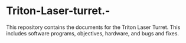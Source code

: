 # Triton-Laser-turret.-
This repository contains the documents for the Triton Laser Turret. This includes software programs, objectives, hardware, and bugs and fixes.
